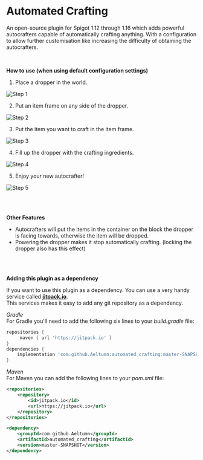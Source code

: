 # Automated Crafting
An open-source plugin for Spigot 1.12 through 1.16 which adds powerful autocrafters capable of automatically crafting anything. With a configuration to allow further customisation like increasing the difficulty of obtaining the autocrafters.

<br/>

**How to use (when using default configuration settings)**

1) Place a dropper in the world.

![Step 1](https://i.ibb.co/Mg3hKbD/2019-08-16-16-13-13.png)


2) Put an item frame on any side of the dropper.

![Step 2](https://i.ibb.co/vccK0T8/2019-08-16-16-13-21.png)


3) Put the item you want to craft in the item frame.

![Step 3](https://i.ibb.co/fxQ3p96/2019-08-16-16-13-30.png)

4) Fill up the dropper with the crafting ingredients.

![Step 4](https://i.ibb.co/5nCPpct/2019-08-16-16-13-44.png)

5) Enjoy your new autocrafter!

![Step 5](https://i.ibb.co/6Nqq03s/2019-08-16-16-13-50.png)

<br/><br/>

**Other Features**
- Autocrafters will put the items in the container on the block the dropper is facing towards, otherwise the item will be dropped.
- Powering the dropper makes it stop automatically crafting. (locking the dropper also has this effect)

<br/> <br/>

**Adding this plugin as a dependency**

If you want to use this plugin as a dependency. You can use a very handy service called [**jitpack.io**](https://jitpack.io/). <br/>
This services makes it easy to add any git repository as a dependency.

_Gradle_<br/>
For Gradle you'll need to add the following six lines to your _build.gradle_ file:
```gradle
repositories {
     maven { url 'https://jitpack.io' }
}
dependencies {
    implementation 'com.github.Aeltumn:automated_crafting:master-SNAPSHOT'
}
```

_Maven_<br/>
For Maven you can add the following lines to your _pom.xml_ file:
```xml
<repositories>
    <repository>
        <id>jitpack.io</id>
        <url>https://jitpack.io</url>
    </repository>
</repositories>

<dependency>
    <groupId>com.github.Aeltumn</groupId>
    <artifactId>automated_crafting</artifactId>
    <version>master-SNAPSHOT</version>
</dependency>
```

